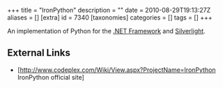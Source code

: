 +++
title = "IronPython"
description = ""
date = 2010-08-29T19:13:27Z
aliases = []
[extra]
id = 7340
[taxonomies]
categories = []
tags = []
+++

[](https://rosettacode.org/wiki/runs_on_vm::common_language_runtime)
An implementation of Python for the [.NET Framework](https://rosettacode.org/wiki/.NET_Framework) and [Silverlight](https://rosettacode.org/wiki/Silverlight).
## External Links
* [http://www.codeplex.com/Wiki/View.aspx?ProjectName=IronPython IronPython official site] 
